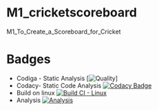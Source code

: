 # M1_cricketscoreboard
M1_To_Create_a_Scoreboard_for_Cricket
# Badges
* Codiga - Static Analysis
[![Quality](https://api.codiga.io/project/32185/score/svg)]
* Codacy- Static Code Analysis
[![Codacy Badge](https://app.codacy.com/project/badge/Grade/d5f17a439e034b809e80dc858a797892)](https://www.codacy.com/gh/Stephenj071/M1_cricketscoreboard/dashboard?utm_source=github.com&amp;utm_medium=referral&amp;utm_content=Stephenj071/M1_cricketscoreboard&amp;utm_campaign=Badge_Grade)
* Build on linux
[![Build CI - Linux](https://github.com/Stephenj071/M1_cricketscoreboard/actions/workflows/c-cpp.yml/badge.svg)](https://github.com/Stephenj071/M1_cricketscoreboard/actions/workflows/c-cpp.yml)
* Analysis
[![Analysis](https://github.com/Stephenj071/M1_cricketscoreboard/actions/workflows/analysis.yml/badge.svg)](https://github.com/Stephenj071/M1_cricketscoreboard/actions/workflows/analysis.yml)
